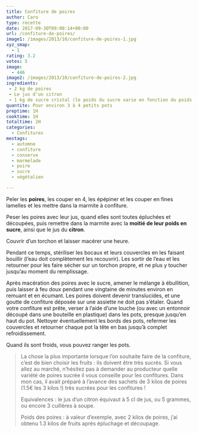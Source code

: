 ```yaml
---
title: Confiture de poires
author: Caro
type: recette
date: 2017-09-30T09:00:14+00:00
url: /confiture-de-poires/
image1: /images/2013/10/confiture-de-poires-1.jpg
xyz_smap:
  - 1
rating: 3.2
votes: 5
image:
  - 446
image2: /images/2013/10/confiture-de-poires-2.jpg
ingredients:
 - 2 kg de poires
 - Le jus d'un citron
 - 1 kg de sucre cristal (le poids du sucre varie en fonction du poids des fruits après épluchage et découpage)
quantite: Pour environ 3 à 4 petits pots
preptime: 1H
cooktime: 1H
totaltime: 2H
categories:
  - Confitures
mestags:
  - automne
  - confiture
  - conserve
  - marmelade
  - poire
  - sucre
  - végétalien

---
```

Peler les **poires**, les couper en 4, les épépiner et les couper en fines lamelles et les mettre dans la marmite à confiture.

Peser les poires avec leur jus, quand elles sont toutes épluchées et découpées, puis remettre dans la marmite avec la **moitié de leur poids en sucre**, ainsi que le jus du **citron**.

Couvrir d&rsquo;un torchon et laisser macérer une heure.

Pendant ce temps, stériliser les bocaux et leurs couvercles en les faisant bouillir (l&rsquo;eau doit complètement les recouvrir). Les sortir de l&rsquo;eau et les retourner pour les faire sécher sur un torchon propre, et ne plus y toucher jusqu&rsquo;au moment du remplissage.

Après macération des poires avec le sucre, amener le mélange à ébullition, puis laisser à feu doux pendant une vingtaine de minutes environ en remuant et en écumant. Les poires doivent devenir translucides, et une goutte de confiture déposée sur une assiette ne doit pas s&rsquo;étaler. Quand votre confiture est prête, verser à l&rsquo;aide d&rsquo;une louche (ou avec un entonnoir découpé dans une bouteille en plastique) dans les pots, presque jusqu&rsquo;en haut du pot. Nettoyer éventuellement les bords des pots, refermer les couvercles et retourner chaque pot la tête en bas jusqu&rsquo;à complet refroidissement.

Quand ils sont froids, vous pouvez ranger les pots.

> La chose la plus importante lorsque l&rsquo;on souhaite faire de la confiture, c&rsquo;est de bien choisir les fruits : ils doivent être très sucrés. Si vous allez au marché, n&rsquo;hésitez pas à demander au producteur quelle variété de poires sucrée il vous conseille pour les confitures. Dans mon cas, il avait préparé à l&rsquo;avance des sachets de 3 kilos de poires (1.5€ les 3 kilos !) très sucrées pour les confitures !
>
> Equivalences : le jus d&rsquo;un citron équivaut à 5 cl de jus, ou 5 grammes, ou encore 3 cuillères à soupe.
>
> Poids des poires : à valeur d&rsquo;exemple, avec 2 kilos de poires, j&rsquo;ai obtenu 1.3 kilos de fruits après épluchage et découpage.
